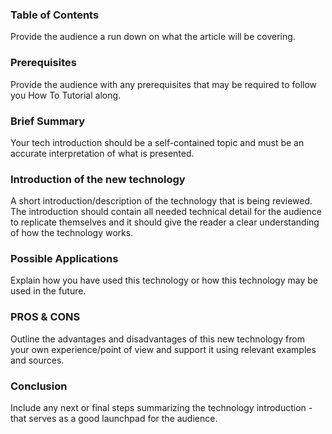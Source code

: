 ### Table of Contents
Provide the audience a run down on what the article will be covering.

### Prerequisites
Provide the audience with any prerequisites that may be required to follow you How To Tutorial along.

### Brief Summary
Your tech introduction should be a self-contained topic and must be an accurate interpretation of what is presented.

### Introduction of the new technology
A short introduction/description of the technology that is being reviewed.	 The introduction should contain all needed technical detail for the audience to replicate themselves and it should give the reader a clear understanding of how the technology works.

### Possible Applications
Explain how you have used this technology or how this technology may be used in the future.

### PROS & CONS
Outline the advantages and disadvantages of this new technology from your own experience/point of view and support it using relevant examples and sources.

### Conclusion
Include any next or final steps summarizing the technology introduction - that serves as a good launchpad for the audience.
